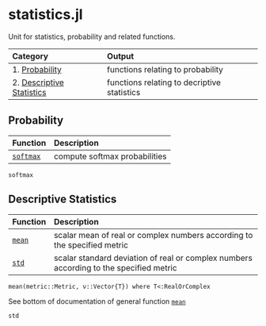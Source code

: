 # statistics.jl

Unit for statistics, probability and related functions.


| Category  | Output |
|:---------- |:----------- |
| 1. [Probability](@ref) | functions relating to probability |
| 2. [Descriptive Statistics](@ref) | functions relating to decriptive statistics |


## Probability

| Function   | Description |
|:---------- |:----------- |
| [`softmax`](@ref) | compute softmax probabilities |

```@docs
softmax
```

## Descriptive Statistics

| Function   | Description |
|:---------- |:----------- |
| [`mean`](@ref) | scalar mean of real or complex numbers according to the specified metric |
| [`std`](@ref) | scalar standard deviation of real or complex numbers according to the specified metric |


    mean(metric::Metric, ν::Vector{T}) where T<:RealOrComplex

See bottom of documentation of general function [`mean`](@ref)

```@docs
std
```
